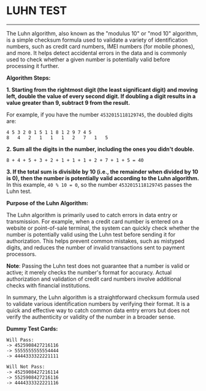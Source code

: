 # LUHN TEST

----

The Luhn algorithm, also known as the "modulus 10" or "mod 10" algorithm, is a simple checksum formula used to validate a variety of identification numbers, such as credit card numbers, IMEI numbers (for mobile phones), and more. It helps detect accidental errors in the data and is commonly used to check whether a given number is potentially valid before processing it further.


__Algorithm Steps:__

__1. Starting from the rightmost digit (the least significant digit) and moving left, double the value of every second digit. If doubling a digit results in a value greater than 9, subtract 9 from the result.__

For example, if you have the number `4532015118129745`, the doubled digits are:
````
4 5 3 2 0 1 5 1 1 8 1 2 9 7 4 5
8   4   2   1   1   1   2   7   1   5
````

__2. Sum all the digits in the number, including the ones you didn't double.__
````
8 + 4 + 5 + 3 + 2 + 1 + 1 + 1 + 2 + 7 + 1 + 5 = 40
````

__3. If the total sum is divisible by 10 (i.e., the remainder when divided by 10 is 0), then the number is potentially valid according to the Luhn algorithm.__
In this example, `40 % 10 = 0`, so the number `4532015118129745` passes the Luhn test.

__Purpose of the Luhn Algorithm:__

The Luhn algorithm is primarily used to catch errors in data entry or transmission. For example, when a credit card number is entered on a website or point-of-sale terminal, the system can quickly check whether the number is potentially valid using the Luhn test before sending it for authorization. This helps prevent common mistakes, such as mistyped digits, and reduces the number of invalid transactions sent to payment processors.

__Note__: Passing the Luhn test does not guarantee that a number is valid or active; it merely checks the number's format for accuracy. Actual authorization and validation of credit card numbers involve additional checks with financial institutions.

In summary, the Luhn algorithm is a straightforward checksum formula used to validate various identification numbers by verifying their format. It is a quick and effective way to catch common data entry errors but does not verify the authenticity or validity of the number in a broader sense.



__Dummy Test Cards:__
````
Will Pass:
-> 4525908427216116
-> 5555555555554444
-> 4444333322221111
````
````
Will Not Pass:
-> 4525908427216114
-> 5525908427216116
-> 4444333322221116
````
